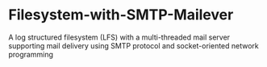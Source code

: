 # Filesystem-with-SMTP-Mailever
A log structured filesystem (LFS) with a multi-threaded mail server supporting mail delivery using SMTP protocol and socket-oriented network programming
